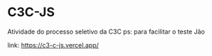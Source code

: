 # C3C-JS
Atividade do processo seletivo da C3C
ps: para facilitar o teste Jão

link: https://c3-c-js.vercel.app/
